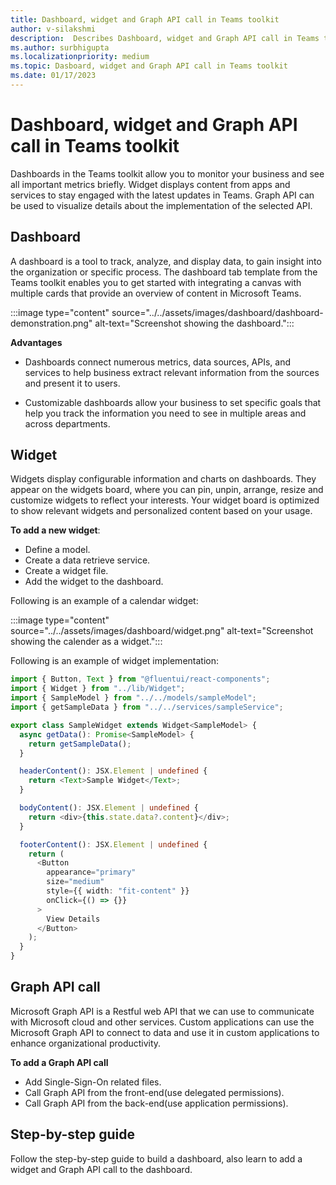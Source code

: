 ```yaml
---
title: Dashboard, widget and Graph API call in Teams toolkit
author: v-silakshmi
description:  Describes Dashboard, widget and Graph API call in Teams toolkit
ms.author: surbhigupta
ms.localizationpriority: medium 
ms.topic: Dasboard, widget and Graph API call in Teams toolkit
ms.date: 01/17/2023
---
```


# Dashboard, widget and Graph API call in Teams toolkit

Dashboards in the Teams toolkit allow you to monitor your business and see all important metrics briefly. Widget displays content from apps and services to stay engaged with the latest updates in Teams. Graph API can be used to visualize details about the implementation of the selected API.

## Dashboard

 A dashboard is a tool to track, analyze, and display data, to gain insight into the organization or specific process. The dashboard tab template from the Teams toolkit enables you to get started with integrating a canvas with multiple cards that provide an overview of content in Microsoft Teams.

:::image type="content" source="../../assets/images/dashboard/dashboard-demonstration.png" alt-text="Screenshot showing the dashboard.":::

**Advantages**

* Dashboards connect numerous metrics, data sources, APIs, and services to help business extract relevant information from the sources and present it to users.

* Customizable dashboards allow your business to set specific goals that help you track the information you need to see in multiple areas and across departments.

## Widget

Widgets display configurable information and charts on dashboards. They appear on the widgets board, where you can pin, unpin, arrange, resize and customize widgets to reflect your interests. Your widget board is optimized to show relevant widgets and personalized content based on your usage.

**To add a new widget**:

* Define a model.
* Create a data retrieve service.
* Create a widget file.
* Add the widget to the dashboard.

Following is an example of a calendar widget:

:::image type="content" source="../../assets/images/dashboard/widget.png" alt-text="Screenshot showing the calender as a widget.":::

Following is an example of widget implementation:

```typescript
import { Button, Text } from "@fluentui/react-components";
import { Widget } from "../lib/Widget";
import { SampleModel } from "../../models/sampleModel";
import { getSampleData } from "../../services/sampleService";

export class SampleWidget extends Widget<SampleModel> {
  async getData(): Promise<SampleModel> {
    return getSampleData();
  }

  headerContent(): JSX.Element | undefined {
    return <Text>Sample Widget</Text>;
  }

  bodyContent(): JSX.Element | undefined {
    return <div>{this.state.data?.content}</div>;
  }

  footerContent(): JSX.Element | undefined {
    return (
      <Button
        appearance="primary"
        size="medium"
        style={{ width: "fit-content" }}
        onClick={() => {}}
      >
        View Details
      </Button>
    );
  }
}
```

## Graph API call

Microsoft Graph API is a Restful web API that we can use to communicate with Microsoft cloud and other services. Custom applications can use the Microsoft Graph API to connect to data and use it in custom applications to enhance organizational productivity.

**To add a Graph API call**

* Add Single-Sign-On related files.
* Call Graph API from the front-end(use delegated permissions).
* Call Graph API from the back-end(use application permissions).

## Step-by-step guide

Follow the step-by-step guide to build a dashboard, also learn to add a widget and Graph API call to the dashboard.
